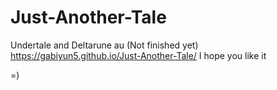 # Just-Another-Tale
Undertale and Deltarune au (Not finished yet)
https://gabiyun5.github.io/Just-Another-Tale/
I hope you like it


















































=)
